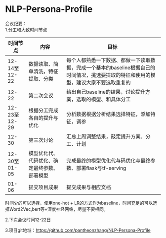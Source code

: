 # NLP-Persona-Profile
会议纪要：  
1.分工和大致时间节点

时间节点 | 内容 | 目标 |
--|--|--|
12-14至12-22 | 数据读取、简单清洗，特征提取、分类|每个人都熟悉一下数据、都做一下读取数据，完成一个基本的baseline根据自己的时间情况，挑选要提取的特征和使用的模型，建议大家不要选取重复的
12-22 | 第二次会议 |  给出自己baseline的结果，讨论提升方案，选取的模型、和具体分工
12-23至12-29 | 根据分工完成各自的提升与优化 | 分析数据根据分析结果选择特征，添加特征，调参
12-30 | 第三次讨论| 汇总上周调整结果，敲定提升方案、分工、计划
12-30至01-05 | 模型优化代、代码优化、确定最终参数、部署模型 | 完成最终的模型优化代与码优化与最终参数、部署flask与tf-serving
01-06 | 提交项目成果 | 提交成果与相应文档
时间少的可以选择，使用one-hot + LR的方式作为baseline，时间充足的可以选择Word2Vec,bert等+深度神经网络，尽量不要相同。

2.下次会议时间12-22日  

3.项目git地址：https://github.com/pantheonzhang/NLP-Persona-Profile

